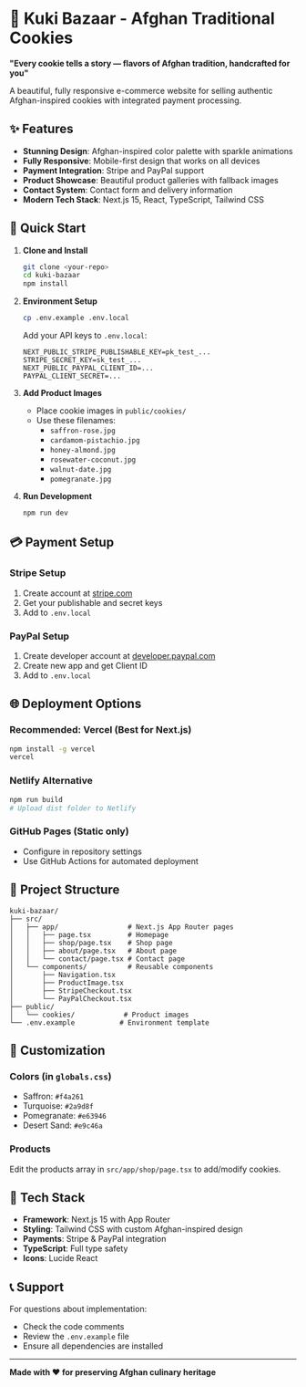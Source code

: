 # 🍪 Kuki Bazaar - Afghan Traditional Cookies

**"Every cookie tells a story — flavors of Afghan tradition, handcrafted for you"**

A beautiful, fully responsive e-commerce website for selling authentic Afghan-inspired cookies with integrated payment processing.

## ✨ Features

- **Stunning Design**: Afghan-inspired color palette with sparkle animations
- **Fully Responsive**: Mobile-first design that works on all devices
- **Payment Integration**: Stripe and PayPal support
- **Product Showcase**: Beautiful product galleries with fallback images
- **Contact System**: Contact form and delivery information
- **Modern Tech Stack**: Next.js 15, React, TypeScript, Tailwind CSS

## 🚀 Quick Start

1. **Clone and Install**
   ```bash
   git clone <your-repo>
   cd kuki-bazaar
   npm install
   ```

2. **Environment Setup**
   ```bash
   cp .env.example .env.local
   ```
   
   Add your API keys to `.env.local`:
   ```env
   NEXT_PUBLIC_STRIPE_PUBLISHABLE_KEY=pk_test_...
   STRIPE_SECRET_KEY=sk_test_...
   NEXT_PUBLIC_PAYPAL_CLIENT_ID=...
   PAYPAL_CLIENT_SECRET=...
   ```

3. **Add Product Images**
   - Place cookie images in `public/cookies/`
   - Use these filenames:
     - `saffron-rose.jpg`
     - `cardamom-pistachio.jpg`
     - `honey-almond.jpg`
     - `rosewater-coconut.jpg`
     - `walnut-date.jpg`
     - `pomegranate.jpg`

4. **Run Development**
   ```bash
   npm run dev
   ```

## 💳 Payment Setup

### Stripe Setup
1. Create account at [stripe.com](https://stripe.com)
2. Get your publishable and secret keys
3. Add to `.env.local`

### PayPal Setup
1. Create developer account at [developer.paypal.com](https://developer.paypal.com)
2. Create new app and get Client ID
3. Add to `.env.local`

## 🌐 Deployment Options

### Recommended: Vercel (Best for Next.js)
```bash
npm install -g vercel
vercel
```

### Netlify Alternative
```bash
npm run build
# Upload dist folder to Netlify
```

### GitHub Pages (Static only)
- Configure in repository settings
- Use GitHub Actions for automated deployment

## 📁 Project Structure

```
kuki-bazaar/
├── src/
│   ├── app/                 # Next.js App Router pages
│   │   ├── page.tsx         # Homepage
│   │   ├── shop/page.tsx    # Shop page
│   │   ├── about/page.tsx   # About page
│   │   └── contact/page.tsx # Contact page
│   └── components/          # Reusable components
│       ├── Navigation.tsx
│       ├── ProductImage.tsx
│       ├── StripeCheckout.tsx
│       └── PayPalCheckout.tsx
├── public/
│   └── cookies/            # Product images
└── .env.example           # Environment template
```

## 🎨 Customization

### Colors (in `globals.css`)
- Saffron: `#f4a261`
- Turquoise: `#2a9d8f`
- Pomegranate: `#e63946`
- Desert Sand: `#e9c46a`

### Products
Edit the products array in `src/app/shop/page.tsx` to add/modify cookies.

## 🔧 Tech Stack

- **Framework**: Next.js 15 with App Router
- **Styling**: Tailwind CSS with custom Afghan-inspired design
- **Payments**: Stripe & PayPal integration
- **TypeScript**: Full type safety
- **Icons**: Lucide React

## 📞 Support

For questions about implementation:
- Check the code comments
- Review the `.env.example` file
- Ensure all dependencies are installed

---

**Made with ❤️ for preserving Afghan culinary heritage**